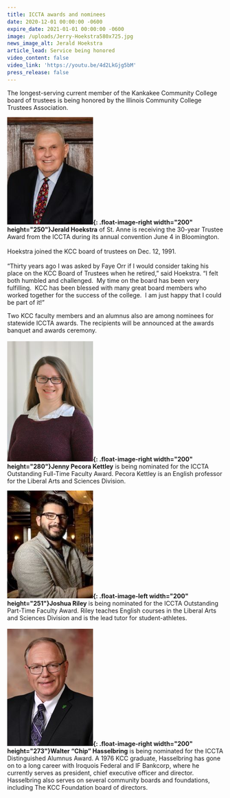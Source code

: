 ```yaml
---
title: ICCTA awards and nominees
date: 2020-12-01 00:00:00 -0600
expire_date: 2021-01-01 00:00:00 -0600
image: /uploads/Jerry-Hoekstra580x725.jpg
news_image_alt: Jerald Hoekstra
article_lead: Service being honored
video_content: false
video_link: 'https://youtu.be/4d2LkGjg5bM'
press_release: false
---
```

The longest-serving current member of the Kankakee Community College board of trustees is being honored by the Illinois Community College Trustees Association.

**![](/uploads/jerry-hoekstra200x250.jpg){: .float-image-right width="200" height="250"}Jerald Hoekstra** of St. Anne is receiving the 30-year Trustee Award from the ICCTA during its annual convention June 4 in Bloomington.<br><br>Hoekstra joined the KCC board of trustees on Dec. 12, 1991.<br><br>“Thirty years ago I was asked by Faye Orr if I would consider taking his place on the KCC Board of Trustees when he retired,” said Hoekstra. “I felt both humbled and challenged. &nbsp;My time on the board has been very fulfilling. &nbsp;KCC has been blessed with many great board members who worked together for the success of the college. &nbsp;I am just happy that I could be part of it\!”

Two KCC faculty members and an alumnus also are among nominees for statewide ICCTA awards. The recipients will be announced at the awards banquet and awards ceremony.&nbsp;<br><br>**![](/uploads/jenny-pecora-kettley200x280.jpg){: .float-image-right width="200" height="280"}Jenny Pecora Kettley** is being nominated for the ICCTA Outstanding Full-Time Faculty Award. Pecora Kettley is an English professor for the Liberal Arts and Sciences Division.

**![](/uploads/josh-riley200x250.jpg){: .float-image-left width="200" height="251"}Joshua Riley** is being nominated for the ICCTA Outstanding Part-Time Faculty Award. Riley teaches English courses in the Liberal Arts and Sciences Division and is the lead tutor for student-athletes.<br><br>**![](/uploads/chip-hasselbring200x273.jpg){: .float-image-right width="200" height="273"}Walter “Chip” Hasselbring** is being nominated for the ICCTA Distinguished Alumnus Award. A 1976 KCC graduate, Hasselbring has gone on to a long career with Iroquois Federal and IF Bankcorp, where he currently serves as president, chief executive officer and director. Hasselbring also serves on several community boards and foundations, including The KCC Foundation board of directors.<br>&nbsp;
